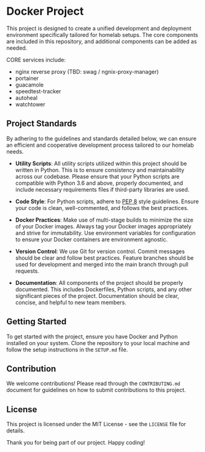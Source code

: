 # Docker Project

This project is designed to create a unified development and deployment environment specifically tailored for homelab setups. The core components are included in this repository, and additional components can be added as needed.

CORE services include:
 - nginx reverse proxy (TBD: swag / ngnix-proxy-manager)
 - portainer
 - guacamole
 - speedtest-tracker
 - autoheal
 - watchtower

## Project Standards
By adhering to the guidelines and standards detailed below, we can ensure an efficient and cooperative development process tailored to our homelab needs.

- **Utility Scripts**: All utility scripts utilized within this project should be written in Python. This is to ensure consistency and maintainability across our codebase. Please ensure that your Python scripts are compatible with Python 3.6 and above, properly documented, and include necessary requirements files if third-party libraries are used.

- **Code Style**: For Python scripts, adhere to [PEP 8](https://www.python.org/dev/peps/pep-0008/) style guidelines. Ensure your code is clean, well-commented, and follows the best practices.

- **Docker Practices**: Make use of multi-stage builds to minimize the size of your Docker images. Always tag your Docker images appropriately and strive for immutability. Use environment variables for configuration to ensure your Docker containers are environment agnostic.

- **Version Control**: We use Git for version control. Commit messages should be clear and follow best practices. Feature branches should be used for development and merged into the main branch through pull requests.

- **Documentation**: All components of the project should be properly documented. This includes Dockerfiles, Python scripts, and any other significant pieces of the project. Documentation should be clear, concise, and helpful to new team members.

## Getting Started

To get started with the project, ensure you have Docker and Python installed on your system. Clone the repository to your local machine and follow the setup instructions in the `SETUP.md` file.

## Contribution

We welcome contributions! Please read through the `CONTRIBUTING.md` document for guidelines on how to submit contributions to this project.

## License

This project is licensed under the MIT License - see the `LICENSE` file for details.

Thank you for being part of our project. Happy coding!
